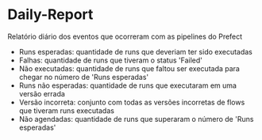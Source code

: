 # Daily-Report
Relatório diário dos eventos que ocorreram com as pipelines do Prefect

- Runs esperadas: quantidade de runs que deveriam ter sido executadas
- Falhas: quantidade de runs que tiveram o status 'Failed'
- Não executadas: quantidade de runs que faltou ser executada para chegar no número de 'Runs esperadas'
- Runs não esperadas: quantidade de runs que executaram em uma versão errada
- Versão incorreta: conjunto com todas as versões incorretas de flows que tiveram runs executadas
- Não agendadas: quantidade de runs que superaram o número de 'Runs esperadas'
  
